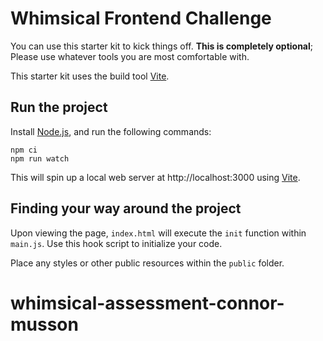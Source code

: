 # Whimsical Frontend Challenge

You can use this starter kit to kick things off. **This is completely
optional**; Please use whatever tools you are most comfortable with.

This starter kit uses the build tool [Vite](https://vitejs.dev/).

## Run the project

Install [Node.js](https://nodejs.org/), and run the following commands:

```
npm ci
npm run watch
```

This will spin up a local web server at http://localhost:3000 using [Vite](https://vitejs.dev/).

## Finding your way around the project

Upon viewing the page, `index.html` will execute the `init` function
within `main.js`. Use this hook script to initialize your code.

Place any styles or other public resources within the `public` folder.
# whimsical-assessment-connor-musson
